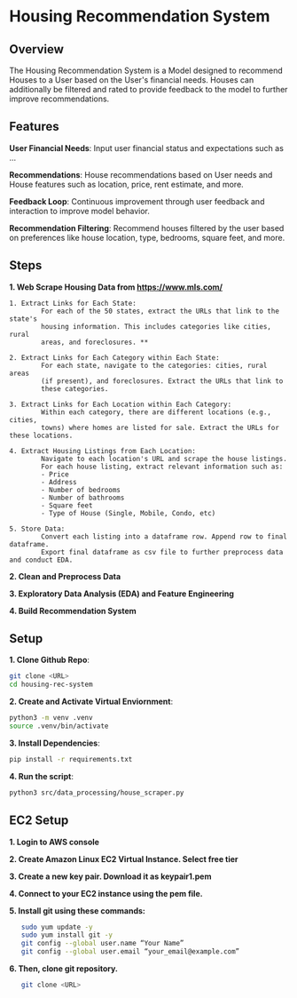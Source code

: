 # Housing Recommendation System

## Overview

The Housing Recommendation System is a Model designed to recommend Houses to a User based on the User's financial needs. Houses can additionally be filtered and rated to provide feedback to the model to further improve recommendations.

## Features

**User Financial Needs**: Input user financial status and expectations such as ...

**Recommendations**: House recommendations based on User needs and House features such as location, price, rent estimate, and more.

**Feedback Loop**: Continuous improvement through user feedback and interaction to improve model behavior.

**Recommendation Filtering**: Recommend houses filtered by the user based on preferences like house location, type, bedrooms, square feet, and more.

## Steps

**1. Web Scrape Housing Data from https://www.mls.com/**

    1. Extract Links for Each State:
            For each of the 50 states, extract the URLs that link to the state's
            housing information. This includes categories like cities, rural
            areas, and foreclosures. **

    2. Extract Links for Each Category within Each State:
            For each state, navigate to the categories: cities, rural areas
            (if present), and foreclosures. Extract the URLs that link to
            these categories.

    3. Extract Links for Each Location within Each Category:
            Within each category, there are different locations (e.g., cities,
            towns) where homes are listed for sale. Extract the URLs for these locations.

    4. Extract Housing Listings from Each Location:
            Navigate to each location's URL and scrape the house listings.
            For each house listing, extract relevant information such as:
            - Price
            - Address
            - Number of bedrooms
            - Number of bathrooms
            - Square feet
            - Type of House (Single, Mobile, Condo, etc)

    5. Store Data:
            Convert each listing into a dataframe row. Append row to final dataframe.
            Export final dataframe as csv file to further preprocess data and conduct EDA.

**2. Clean and Preprocess Data**

**3. Exploratory Data Analysis (EDA) and Feature Engineering**

**4. Build Recommendation System**

## Setup

**1. Clone Github Repo**:

```sh
git clone <URL>
cd housing-rec-system
```

**2. Create and Activate Virtual Enviornment**:

```sh
python3 -m venv .venv
source .venv/bin/activate
```

**3. Install Dependencies**:

```sh
pip install -r requirements.txt
```

**4. Run the script**:

```sh
python3 src/data_processing/house_scraper.py
```

## EC2 Setup

**1. Login to AWS console**

**2. Create Amazon Linux EC2 Virtual Instance. Select free tier**

**3. Create a new key pair. Download it as keypair1.pem**

**4. Connect to your EC2 instance using the pem file.**

**5. Install git using these commands:**

```sh
   sudo yum update -y
   sudo yum install git -y
   git config --global user.name “Your Name”
   git config --global user.email “your_email@example.com”
```

**6. Then, clone git repository.**

```sh
   git clone <URL>
```
